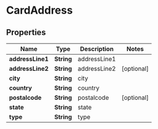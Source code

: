 
# CardAddress

## Properties
Name | Type | Description | Notes
------------ | ------------- | ------------- | -------------
**addressLine1** | **String** | addressLine1 | 
**addressLine2** | **String** | addressLine2 |  [optional]
**city** | **String** | city | 
**country** | **String** | country | 
**postalcode** | **String** | postalcode |  [optional]
**state** | **String** | state | 
**type** | **String** | type | 



